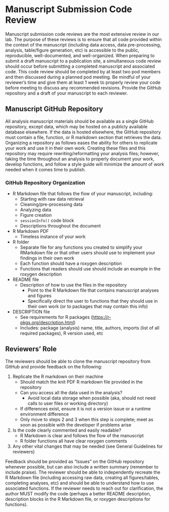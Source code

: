 # Manuscript Submission Code Review
Manuscript submission code reviews are the most extensive review in our lab. The
purpose of these reviews is to ensure that all code provided within the context 
of the manuscript (including data access, data pre-processing, analysis, 
table/figure generation, etc) is accessible to the public, reproducible, 
well-documented, and well-organized. When preparing to submit a draft manuscript
to a publication site, a simultaneous code review should occur before submitting
a completed manuscript and associated code. This code review should be completed
by at least two pod members and then discussed during a planned pod meeting. Be 
mindful of your reviewer’s time and give them at least 1 week to properly review
your code before meeting to discuss any recommended revisions. Provide the 
GitHub repository and a draft of your manuscript to each reviewer.

## Manuscript GitHub Repository
All analysis manuscript materials should be available as a single GitHub 
repository, except data, which may be hosted on a publicly available database 
elsewhere. If the data is hosted elsewhere, the GitHub repository must contain 
a file, function, or R markdown section that retrieves the data. Organizing a 
repository as follows eases the ability for others to replicate your work and 
use it in their own work. Creating these files and this repository may require 
rewriting/reformatting your analysis files; however, taking the time throughout 
an analysis to properly document your work, develop functions, and follow a 
style guide will minimize the amount of work needed when it comes time to 
publish.

### GitHub Repository Organization
- R Markdown file that follows the flow of your manuscript, including:
    - Starting with raw data retrieval
    - Cleaning/pre-processing data
    - Analyzing data
    - Figure creation
    - `sessionInfo()` code block
    - Descriptions throughout the document
- R Markdown PDF
    - Timeless instance of your work 
- R folder
    - Separate file for any functions you created to simplify your RMarkdown 
    file or that other users should use to implement your findings in their own 
    work
    - Each function should have a roxygen description
    - Functions that readers should use should include an example in the roxygen 
    description
- README file
    - Description of how to use the files in the repository
        - Point to the R Markdown file that contains manuscript analyses and 
        figures
        - Specifically direct the user to functions that they should use in 
        their own work (or to packages that may contain this info)
- DESCRIPTION file
    - See requirements for R packages (https://r-pkgs.org/description.html)
    - Includes: package (analysis) name, title, authors, imports (list of all 
    required packages), R version used, etc

## Reviewers’ Role
The reviewers should be able to clone the manuscript repository from GitHub and 
provide feedback on the following:
1. Replicate the R markdown on their machine
    - Should match the knit PDF R markdown file provided in the repository
    - Can you access all the data used in the analysis?
        - Avoid local data storage when possible (aka, should not need calls to 
        user files or working directory)
    - If differences exist, ensure it is not a version issue or a runtime 
    environment difference
    - Only move to steps 2 and 3 when this step is complete; meet as soon as 
    possible with the developer if problems arise
2. Is the code clearly commented and easily readable?
    - R Markdown is clear and follows the flow of the manuscript
    - R folder functions all have clear roxygen comments
3. Any other vital changes that may be needed (see General Guidelines for 
reviewers)

Feedback should be provided as “Issues” on the GitHub repository whenever 
possible, but can also include a written summary (remember to include praise).
The reviewer should be able to independently recreate the R Markdown file 
(including accessing raw data, creating all figures/tables, completing analyses,
etc) and should be able to understand how to use associated functions. If the 
reviewer needs to reach out for clarification, the author MUST modify the code 
(perhaps a better README description, description blocks in the R Markdown file,
or roxygen descriptions for functions).
